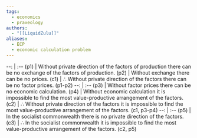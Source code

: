 ```yaml
---
tags:
  - economics
  - praxeology
authors:
  - "[[LiquidZulu]]"
aliases:
  - ECP
  - economic calculation problem
---
```

--: | :--
(p1) | Without private direction of the factors of production there can be no exchange of the factors of production.
(p2) | Without exchange there can be no prices.
(c1) | $\therefore$ Without private direction of the factors there can be no factor prices. (p1-p2)
--: | :--
(p3) | Without factor prices there can be no economic calculation.
(p4) | Without economic calculation it is impossible to find the most value-productive arrangement of the factors.
(c2) | $\therefore$ Without private direction of the factors it is impossible to find the most value-productive arrangement of the factors. (c1, p3-p4)
--: | :--
(p5) | In the socialist commonwealth there is no private direction of the factors.
(c3) | $\therefore$ In the socialist commonwealth it is impossible to find the most value-productive arrangement of the factors. (c2, p5)
